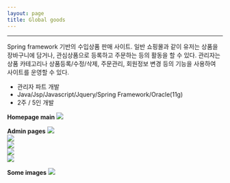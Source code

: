 ```yaml
---
layout: page
title: Global goods
---
```

<hr>
<p class="desc">Spring framework 기반의 수입상품 판매 사이트. 일반 쇼핑몰과 같이 유저는 상품을 장바구니에 담거나, 관심상품으로 등록하고 주문하는 등의 활동을 할 수 있다. 관리자는 상품 카테고리나 상품등록/수정/삭제, 주문관리, 회원정보 변경 등의 기능을 사용하여 사이트를 운영할 수 있다.
</p>

<ul>
	<li>관리자 파트 개발</li>
    <li>Java/Jsp/Javascript/Jquery/Spring Framework/Oracle(11g)</li>
    <li>2주 / 5인 개발</li>
    
</ul>



**Homepage main**
<img src= "{{ site.baseurl }}/images/globalgoods/13project_1.png" sizes="400x400"><br>

**Admin pages**
<img src= "{{ site.baseurl }}/images/globalgoods/13project_3.png" sizes="400x400"><br>
<img src= "{{ site.baseurl }}/images/globalgoods/13project_4.png" sizes="400x400"><br>
<img src= "{{ site.baseurl }}/images/globalgoods/13project_5.png" sizes="400x400"><br>
<img src= "{{ site.baseurl }}/images/globalgoods/13project_6.png" sizes="400x400"><br>
<img src= "{{ site.baseurl }}/images/globalgoods/13project_7.png" sizes="400x400"><br>

**Some images**
<img src= "{{ site.baseurl }}/images/globalgoods/13project_2.png" sizes="400x400">
